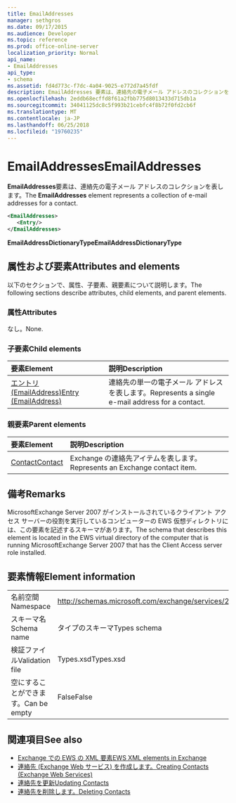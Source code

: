 ```yaml
---
title: EmailAddresses
manager: sethgros
ms.date: 09/17/2015
ms.audience: Developer
ms.topic: reference
ms.prod: office-online-server
localization_priority: Normal
api_name:
- EmailAddresses
api_type:
- schema
ms.assetid: fd4d773c-f7dc-4a04-9025-e772d7a45fdf
description: EmailAddresses 要素は、連絡先の電子メール アドレスのコレクションを表します。
ms.openlocfilehash: 2eddb68ecffd8f61a2fbb775d8013433d715db1a
ms.sourcegitcommit: 34041125dc8c5f993b21cebfc4f8b72f0fd2cb6f
ms.translationtype: MT
ms.contentlocale: ja-JP
ms.lasthandoff: 06/25/2018
ms.locfileid: "19760235"
---
```

# <a name="emailaddresses"></a><span data-ttu-id="4f659-103">EmailAddresses</span><span class="sxs-lookup"><span data-stu-id="4f659-103">EmailAddresses</span></span>

<span data-ttu-id="4f659-104">**EmailAddresses**要素は、連絡先の電子メール アドレスのコレクションを表します。</span><span class="sxs-lookup"><span data-stu-id="4f659-104">The **EmailAddresses** element represents a collection of e-mail addresses for a contact.</span></span> 
  
```xml
<EmailAddresses>
   <Entry/>
</EmailAddresses>
```

 <span data-ttu-id="4f659-105">**EmailAddressDictionaryType**</span><span class="sxs-lookup"><span data-stu-id="4f659-105">**EmailAddressDictionaryType**</span></span>
## <a name="attributes-and-elements"></a><span data-ttu-id="4f659-106">属性および要素</span><span class="sxs-lookup"><span data-stu-id="4f659-106">Attributes and elements</span></span>

<span data-ttu-id="4f659-107">以下のセクションで、属性、子要素、親要素について説明します。</span><span class="sxs-lookup"><span data-stu-id="4f659-107">The following sections describe attributes, child elements, and parent elements.</span></span>
  
### <a name="attributes"></a><span data-ttu-id="4f659-108">属性</span><span class="sxs-lookup"><span data-stu-id="4f659-108">Attributes</span></span>

<span data-ttu-id="4f659-109">なし。</span><span class="sxs-lookup"><span data-stu-id="4f659-109">None.</span></span>
  
### <a name="child-elements"></a><span data-ttu-id="4f659-110">子要素</span><span class="sxs-lookup"><span data-stu-id="4f659-110">Child elements</span></span>

|<span data-ttu-id="4f659-111">**要素**</span><span class="sxs-lookup"><span data-stu-id="4f659-111">**Element**</span></span>|<span data-ttu-id="4f659-112">**説明**</span><span class="sxs-lookup"><span data-stu-id="4f659-112">**Description**</span></span>|
|:-----|:-----|
|[<span data-ttu-id="4f659-113">エントリ (EmailAddress)</span><span class="sxs-lookup"><span data-stu-id="4f659-113">Entry (EmailAddress)</span></span>](entry-emailaddress.md) <br/> |<span data-ttu-id="4f659-114">連絡先の単一の電子メール アドレスを表します。</span><span class="sxs-lookup"><span data-stu-id="4f659-114">Represents a single e-mail address for a contact.</span></span>  <br/> |
   
### <a name="parent-elements"></a><span data-ttu-id="4f659-115">親要素</span><span class="sxs-lookup"><span data-stu-id="4f659-115">Parent elements</span></span>

|<span data-ttu-id="4f659-116">**要素**</span><span class="sxs-lookup"><span data-stu-id="4f659-116">**Element**</span></span>|<span data-ttu-id="4f659-117">**説明**</span><span class="sxs-lookup"><span data-stu-id="4f659-117">**Description**</span></span>|
|:-----|:-----|
|[<span data-ttu-id="4f659-118">Contact</span><span class="sxs-lookup"><span data-stu-id="4f659-118">Contact</span></span>](contact.md) <br/> |<span data-ttu-id="4f659-119">Exchange の連絡先アイテムを表します。</span><span class="sxs-lookup"><span data-stu-id="4f659-119">Represents an Exchange contact item.</span></span>  <br/> |
   
## <a name="remarks"></a><span data-ttu-id="4f659-120">備考</span><span class="sxs-lookup"><span data-stu-id="4f659-120">Remarks</span></span>

<span data-ttu-id="4f659-121">MicrosoftExchange Server 2007 がインストールされているクライアント アクセス サーバーの役割を実行しているコンピューターの EWS 仮想ディレクトリには、この要素を記述するスキーマがあります。</span><span class="sxs-lookup"><span data-stu-id="4f659-121">The schema that describes this element is located in the EWS virtual directory of the computer that is running MicrosoftExchange Server 2007 that has the Client Access server role installed.</span></span>
  
## <a name="element-information"></a><span data-ttu-id="4f659-122">要素情報</span><span class="sxs-lookup"><span data-stu-id="4f659-122">Element information</span></span>

|||
|:-----|:-----|
|<span data-ttu-id="4f659-123">名前空間</span><span class="sxs-lookup"><span data-stu-id="4f659-123">Namespace</span></span>  <br/> |http://schemas.microsoft.com/exchange/services/2006/types  <br/> |
|<span data-ttu-id="4f659-124">スキーマ名</span><span class="sxs-lookup"><span data-stu-id="4f659-124">Schema name</span></span>  <br/> |<span data-ttu-id="4f659-125">タイプのスキーマ</span><span class="sxs-lookup"><span data-stu-id="4f659-125">Types schema</span></span>  <br/> |
|<span data-ttu-id="4f659-126">検証ファイル</span><span class="sxs-lookup"><span data-stu-id="4f659-126">Validation file</span></span>  <br/> |<span data-ttu-id="4f659-127">Types.xsd</span><span class="sxs-lookup"><span data-stu-id="4f659-127">Types.xsd</span></span>  <br/> |
|<span data-ttu-id="4f659-128">空にすることができます。</span><span class="sxs-lookup"><span data-stu-id="4f659-128">Can be empty</span></span>  <br/> |<span data-ttu-id="4f659-129">False</span><span class="sxs-lookup"><span data-stu-id="4f659-129">False</span></span>  <br/> |
   
## <a name="see-also"></a><span data-ttu-id="4f659-130">関連項目</span><span class="sxs-lookup"><span data-stu-id="4f659-130">See also</span></span>

- [<span data-ttu-id="4f659-131">Exchange での EWS の XML 要素</span><span class="sxs-lookup"><span data-stu-id="4f659-131">EWS XML elements in Exchange</span></span>](ews-xml-elements-in-exchange.md)
- [<span data-ttu-id="4f659-132">連絡先 (Exchange Web サービス) を作成します。</span><span class="sxs-lookup"><span data-stu-id="4f659-132">Creating Contacts (Exchange Web Services)</span></span>](http://msdn.microsoft.com/library/4845917e-70d1-481c-bbd7-011ec6571789%28Office.15%29.aspx) 
- [<span data-ttu-id="4f659-133">連絡先を更新</span><span class="sxs-lookup"><span data-stu-id="4f659-133">Updating Contacts</span></span>](http://msdn.microsoft.com/library/9a865953-b94a-4229-b632-2dee433314be%28Office.15%29.aspx) 
- [<span data-ttu-id="4f659-134">連絡先を削除します。</span><span class="sxs-lookup"><span data-stu-id="4f659-134">Deleting Contacts</span></span>](http://msdn.microsoft.com/library/fcc3dc84-cd3e-455e-a1a7-ae6921c9b588%28Office.15%29.aspx)


